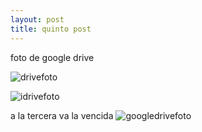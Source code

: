 ```yaml
---
layout: post
title: quinto post
---
```


foto de google drive

![drivefoto](https://drive.google.com/uc?id=1eABs9ZayMy069BbxlIgzYepElWBCWD1q)

![idrivefoto](https://drive.google.com/uc?export=view&id=1eABs9ZayMy069BbxlIgzYepElWBCWD1q)

a la tercera va la vencida
![googledrivefoto](https://drive.usercontent.google.com/download?id=1eABs9ZayMy069BbxlIgzYepElWBCWD1q&export=view)
